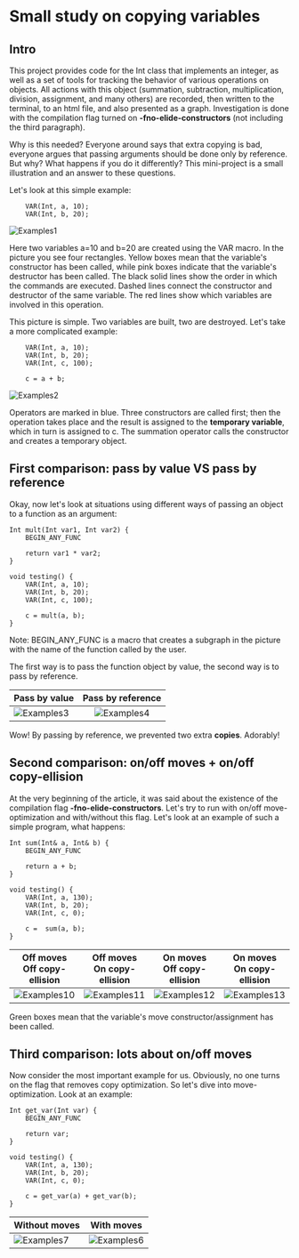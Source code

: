 
# Small study on copying variables 

## Intro
This project provides code for the Int class that implements an integer, as well as a set of tools for tracking the behavior of various operations on objects. All actions with this object (summation, subtraction, multiplication, division, assignment, and many others) are recorded, then written to the terminal, to an html file, and also presented as a graph. Investigation is done with the compilation flag turned on **-fno-elide-constructors** (not including the third paragraph).

Why is this needed? Everyone around says that extra copying is bad, everyone argues that passing arguments should be done only by reference. But why? What happens if you do it differently? This mini-project is a small illustration and an answer to these questions. 

Let's look at this simple example: 
```
	VAR(Int, a, 10);
	VAR(Int, b, 20);
```
![Examples1](https://github.com/x-ENIAC/MIPT_projects_4_sem/blob/master/Dumping_int/Examples/picture1.png)

Here two variables a=10 and b=20 are created using the VAR macro. In the picture you see four rectangles. Yellow boxes mean that the variable's constructor has been called, while pink boxes indicate that the variable's destructor has been called. The black solid lines show the order in which the commands are executed. Dashed lines connect the constructor and destructor of the same variable. The red lines show which variables are involved in this operation. 

This picture is simple. Two variables are built, two are destroyed. Let's take a more complicated example:
```
	VAR(Int, a, 10);
	VAR(Int, b, 20);
	VAR(Int, c, 100);

	c = a + b;
```
![Examples2](https://github.com/x-ENIAC/MIPT_projects_4_sem/blob/master/Dumping_int/Examples/picture2.png)

Operators are marked in blue. Three constructors are called first; then the operation takes place and the result is assigned to the **temporary variable**, which in turn is assigned to c. The summation operator calls the constructor and creates a temporary object.

## First comparison: pass by value VS pass by reference
Okay, now let's look at situations using different ways of passing an object to a function as an argument:

```
Int mult(Int var1, Int var2) {
	BEGIN_ANY_FUNC
	
	return var1 * var2;
}

void testing() {
	VAR(Int, a, 10);
	VAR(Int, b, 20);
	VAR(Int, c, 100);

	c = mult(a, b);
}
```
Note: BEGIN_ANY_FUNC is a macro that creates a subgraph in the picture with the name of the function called by the user.

The first way is to pass the function object by value, the second way is to pass by reference.

| Pass by value | Pass by reference  |
|----------------|:---------:|
| ![Examples3](https://github.com/x-ENIAC/MIPT_projects_4_sem/blob/master/Dumping_int/Examples/picture3.png) | ![Examples4](https://github.com/x-ENIAC/MIPT_projects_4_sem/blob/master/Dumping_int/Examples/picture4.png) |

Wow! By passing by reference, we prevented two extra **copies**. Adorably!

## Second comparison: on/off moves + on/off copy-ellision
At the very beginning of the article, it was said about the existence of the compilation flag **-fno-elide-constructors**. Let's try to run with on/off move-optimization and with/without this flag. Let's look at an example of such a simple program, what happens:

```
Int sum(Int& a, Int& b) {
	BEGIN_ANY_FUNC

	return a + b;
}

void testing() {
	VAR(Int, a, 130);
	VAR(Int, b, 20);
	VAR(Int, c, 0);

	c =  sum(a, b);
}
```

| Off moves <br/> Off copy-ellision | Off moves <br/> On copy-ellision  | On moves <br/> Off copy-ellision | On moves <br/> On copy-ellision |
|----------------|:---------:|----------------|-------------|
| ![Examples10](https://github.com/x-ENIAC/MIPT_projects_4_sem/blob/master/Dumping_int/Examples/fno-elide-no-moves.png) | ![Examples11](https://github.com/x-ENIAC/MIPT_projects_4_sem/blob/master/Dumping_int/Examples/elide-no-moves.png)  | ![Examples12](https://github.com/x-ENIAC/MIPT_projects_4_sem/blob/master/Dumping_int/Examples/fno-elide-with-moves.png) | ![Examples13](https://github.com/x-ENIAC/MIPT_projects_4_sem/blob/master/Dumping_int/Examples/elide-with-moves.png) |

Green boxes mean that the variable's move constructor/assignment has been called.

## Third comparison: lots about on/off moves
Now consider the most important example for us. Obviously, no one turns on the flag that removes copy optimization. So let's dive into move-optimization. Look at an example:

```
Int get_var(Int var) {
	BEGIN_ANY_FUNC
	
	return var;
}

void testing() {
	VAR(Int, a, 130);
	VAR(Int, b, 20);
	VAR(Int, c, 0);

	c = get_var(a) + get_var(b);
}
```

| Without moves | With moves  |
|----------------|:---------:|
| ![Examples7](https://github.com/x-ENIAC/MIPT_projects_4_sem/blob/master/Dumping_int/Examples/picture7.png) | ![Examples6](https://github.com/x-ENIAC/MIPT_projects_4_sem/blob/master/Dumping_int/Examples/picture6.png) |



